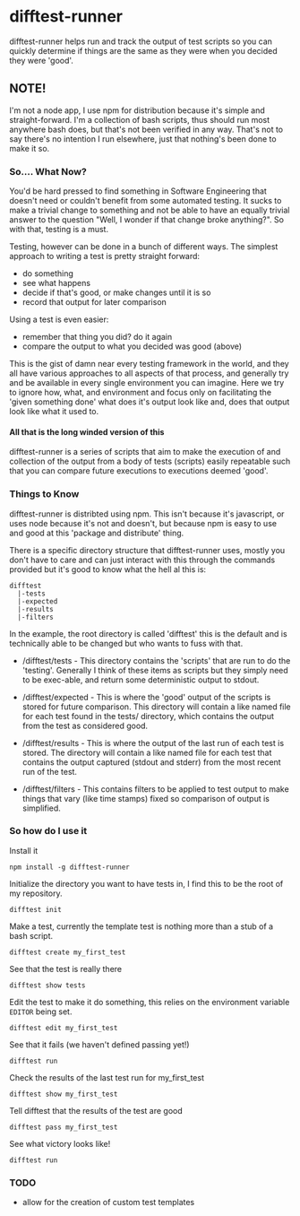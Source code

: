 # difftest-runner
difftest-runner helps run and track the output of test scripts so you can quickly
determine if things are the same as they were when you decided they were 'good'.

## NOTE!
I'm not a node app, I use npm for distribution because it's simple and
straight-forward.  I'm a collection of bash scripts, thus should run most
anywhere bash does, but that's not been verified in any way. That's not to
say there's no intention I run elsewhere, just that nothing's been done to
make it so.


### So.... What Now?
You'd be hard pressed to find something in Software Engineering that doesn't need or couldn't benefit from some automated testing.  It sucks to make a trivial change to something and not be able to have an equally trivial answer to the question "Well, I wonder if that change broke anything?".  So with that, testing is a must.  

  Testing, however can be done in a bunch of different ways. The simplest 
approach to writing a test is pretty straight forward:

* do something
* see what happens
* decide if that's good, or make changes until it is so
* record that output for later comparison

Using a test is even easier:

* remember that thing you did? do it again
* compare the output to what you decided was good (above)

This is the gist of damn near every testing framework in the world, and they
all have various approaches to all aspects of that process, and generally try
and be available in every single environment you can imagine. Here we try to
ignore how, what, and environment and focus only on facilitating the
'given something done' what does it's output look like and, does that output
look like what it used to.

#### All that is the long winded version of this
difftest-runner is a series of scripts that aim to make the execution of and collection of the output from a body of tests (scripts) easily repeatable
such that you can compare future executions to executions deemed 'good'.


### Things to Know

difftest-runner is distribted using npm.  This isn't because it's javascript,
or uses node because it's not and doesn't, but because npm is easy to use and
good at this 'package and distribute' thing.

There is a specific directory structure that difftest-runner uses, mostly you
don't have to care and can just interact with this through the commands provided
but it's good to know what the hell al this is:

    difftest 
      |-tests
      |-expected
      |-results
      |-filters

In the example, the root directory is called 'difftest' this is the default
and is technically able to be changed but who wants to fuss with that.

* /difftest/tests - This directory contains the 'scripts' that are run to do
the 'testing'.  Generally I think of these items as scripts but they simply
need to be exec-able, and return some deterministic output to stdout.

* /difftest/expected - This is where the 'good' output of the scripts is stored
for future comparison.  This directory will contain a like named file for each
test found in the tests/ directory, which contains the output from the test
as considered good.

* /difftest/results - This is where the output of the last run of each test is
stored.  The directory will contain a like named file for each test that 
contains the output captured (stdout and stderr) from the most recent run
of the test.

* /difftest/filters - This contains filters to be applied to test output to
make things that vary (like time stamps) fixed so comparison of output
is simplified.

### So how do I use it

Install it 

    npm install -g difftest-runner

Initialize the directory you want to have tests in, I find this to be the root 
of my repository.

    difftest init

Make a test, currently the template test is nothing more than a stub of a 
bash script.   

    difftest create my_first_test

See that the test is really there
    
    difftest show tests

Edit the test to make it do something, this relies on the environment variable
```EDITOR``` being set.
  
    difftest edit my_first_test

See that it fails (we haven't defined passing yet!)
  
    difftest run

Check the results of the last test run for my\_first\_test

    difftest show my_first_test

Tell difftest that the results of the test are good

    difftest pass my_first_test

See what victory looks like!
  
    difftest run

### TODO

* allow for the creation of custom test templates
